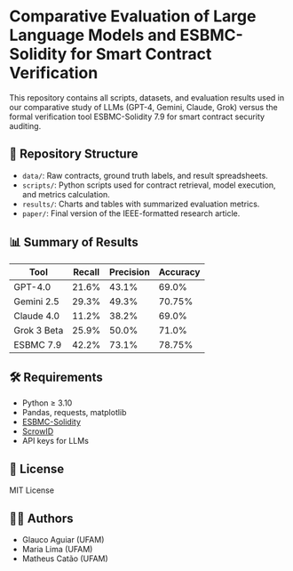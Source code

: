 # Comparative Evaluation of Large Language Models and ESBMC-Solidity for Smart Contract Verification

This repository contains all scripts, datasets, and evaluation results used in our comparative study of LLMs (GPT-4, Gemini, Claude, Grok) versus the formal verification tool ESBMC-Solidity 7.9 for smart contract security auditing.

## 📂 Repository Structure

- `data/`: Raw contracts, ground truth labels, and result spreadsheets.
- `scripts/`: Python scripts used for contract retrieval, model execution, and metrics calculation.
- `results/`: Charts and tables with summarized evaluation metrics.
- `paper/`: Final version of the IEEE-formatted research article.

## 📊 Summary of Results

| Tool              | Recall | Precision | Accuracy |
|-------------------|--------|-----------|----------|
| GPT-4.0           | 21.6%  | 43.1%     | 69.0%    |
| Gemini 2.5        | 29.3%  | 49.3%     | 70.75%   |
| Claude 4.0        | 11.2%  | 38.2%     | 69.0%    |
| Grok 3 Beta       | 25.9%  | 50.0%     | 71.0%    |
| ESBMC 7.9         | 42.2%  | 73.1%     | 78.75%|

## 🛠 Requirements

- Python ≥ 3.10
- Pandas, requests, matplotlib
- [ESBMC-Solidity](https://github.com/esbmc/esbmc)
- [ScrowID](https://github.com/sujeetc/ScrawlD)
- API keys for LLMs
## 📜 License

MIT License

## 👨‍🔬 Authors

- Glauco Aguiar (UFAM)
- Maria Lima (UFAM)
- Matheus Catão (UFAM)
